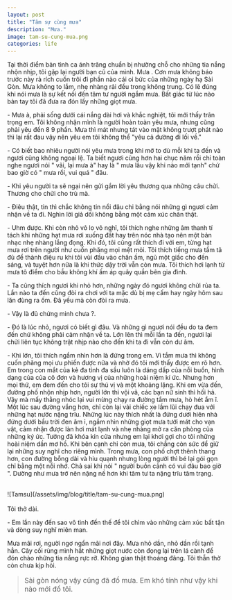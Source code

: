 ```yaml
---
layout: post
title: "Tâm sự cùng mưa"
description: "Mưa."
image: tam-su-cung-mua.png
categories: life
---
```


Tại thời điểm bản tình ca ánh trăng chuẩn bị nhường chỗ cho những tia nắng nhộn nhịp, tôi gặp lại người bạn cũ của mình. Mưa . Cơn mưa không báo trước này rả rích cuốn trôi đi phần nào cái oi bức của những ngày hạ Sài Gòn. Mưa không to lắm, nhẹ nhàng rải đều trong không trung. Có lẽ đúng khi nói mưa là sự kết nối đến tâm tư người ngắm mưa. Bất giác từ lúc nào bàn tay tôi đã đưa ra đón lấy những giọt mưa.
<br>
<p>- Mưa à, phải sống dưới cái nắng dài hơi và khắc nghiệt, tôi mới thấy trân trọng em. Tôi không nhận mình là người hoàn toàn yêu mưa, nhưng cũng phải yêu đến 8 9 phần. Mưa thì mát nhưng tát vào mặt không trượt phát nào thì lại rất đau vậy nên yêu em tôi không thể "yêu cả đường đi lối về." </p>

<p>- Có biết bao nhiêu người nói yêu mưa trong khi mở to dù mỗi khi ta đến và ngươi cũng không ngoại lệ. Ta biết ngươi cũng hơn hai chục năm rồi chỉ toàn nghe ngươi nói " vãi, lại mưa à" hay là " mưa lâu vậy khi nào mới tạnh" chứ bao giờ có " mưa rồi, vui quá " đâu.</p>

<p>- Khi yêu người ta sẽ ngại nên gửi gắm lời yêu thương qua những câu chửi. Thương cho chửi cho trù mà.</p>

<p>- Điêu thật, tin thì chắc không tin nổi đâu chi bằng nói những gì ngươi cảm nhận về ta đi. Nghìn lời giả dối không bằng một cảm xúc chân thật.</p>

<p>- Uhm được. Khi còn nhỏ vô lo vô nghĩ, tôi thích nghe những âm thanh tí tách khi những hạt mưa rơi xuống đất hay trên nóc nhà tạo nên một bản nhạc nhẹ nhàng lắng đọng. Khi đó, tôi cũng rất thích đi với em, từng hạt mưa rơi trên người như cuốn phăng mọi mệt mỏi. Tôi thích tiếng mưa tầm tã đủ để thành điệu ru khi tôi vùi đầu vào chăn ấm, ngủ một giấc cho đến sáng, và tuyệt hơn nữa là khi thức dậy trời vẫn còn mưa. Tôi thích hơi lạnh từ mưa tô điểm cho bầu không khí ấm áp quây quần bên gia đình.</p>

<p>- Ta cũng thích ngươi khi nhỏ hơn, những ngày đó ngươi không chửi rủa ta. Lần nào ta đến cũng đòi ra chơi với ta mặc dù bị mẹ cấm hay ngày hôm sau lăn đùng ra ốm. Đã yếu mà còn đòi ra mưa.</p>

<p>- Vậy là đủ chứng minh chưa ?.</p>

<p>- Đó là lúc nhỏ, ngươi có biết gì đâu. Và những gì ngươi nói đều do ta đem đến chứ không phải cảm nhận về ta. Lớn lên thì mỗi lần ta đến, ngươi lại chửi liên tục không trật nhịp nào cho đến khi ta đi vẫn còn dư âm.</p>

<p>- Khi lớn, tôi thích ngắm nhìn hơn là đứng trong em. Vì tắm mưa thì không cuốn phăng mọi ưu phiền được nữa và nhờ đó tôi mới thấy được em rõ hơn. Em trong con mắt của kẻ đa tình đa sầu luôn là dáng dấp của nỗi buồn, hình dạng của của cô đơn và hương vị của những hoài niệm kí ức. Nhưng hơn mọi thứ, em đem đến cho tôi sự thú vị và một khoảng lặng. Khi em vừa đến, đường phố nhộn nhịp hơn, người lớn thì vội vã, các bạn nữ sinh thì hối hả. Vậy mà mấy thằng nhóc lại vui mừng chạy ra đường tắm mưa, hò hét ầm ĩ. Một lúc sau đường vắng hơn, chỉ còn lại vài chiếc xe lầm lũi chạy đua với những hạt nước nặng trĩu. Những lúc này thích nhất là đứng dưới hiên nhà đứng dưới bầu trời đen âm ỉ, ngắm nhìn những giọt mưa tưới mát cho vạn vật, cảm nhận được làn hơi mát lạnh và nhẹ nhàng mở ra căn phòng của những ký ức. Tưởng đã khóa kín cửa nhưng em lại khơi gợi cho tôi những hoài niệm dần mơ hồ. Khi bên cạnh chỉ còn mưa, tôi chẳng còn sức để giữ lại những suy nghĩ cho riêng mình. Trong mưa, con phố chợt thênh thang hơn, con đường bỗng dài và hiu quạnh nhưng lòng người thì bé lại gói gọn chỉ bằng một nỗi nhớ. Chả sai khi nói " người buồn cảnh có vui đâu bao giờ ". Dường như mưa trở nên nặng nề hơn khi tâm tư ta nặng trĩu tâm trạng.</p>
<br>
 ![Tamsu](/assets/img/blog/title/tam-su-cung-mua.png)
<br><br>
Tôi thở dài.
<p>- Em lần này đến sao vô tình đến thế để tôi chìm vào những cảm xúc bất tận và dòng suy nghĩ miên man. </p>

Mưa mãi rơi, người ngơ ngẩn mãi nơi đây. Mưa nhỏ dần, nhỏ dần rồi tạnh hẳn. Cây cối rùng mình hắt những giọt nước còn đọng lại trên lá cành để đón chào những tia nắng rực rỡ. Không gian thật thoáng đãng. Tôi thẫn thờ còn chưa kịp hỏi.
> <p style="font-size:16px"> Sài gòn nóng vậy cũng đã đổ mưa. Em khó tính như vậy khi nào mới đổ tôi.</p>